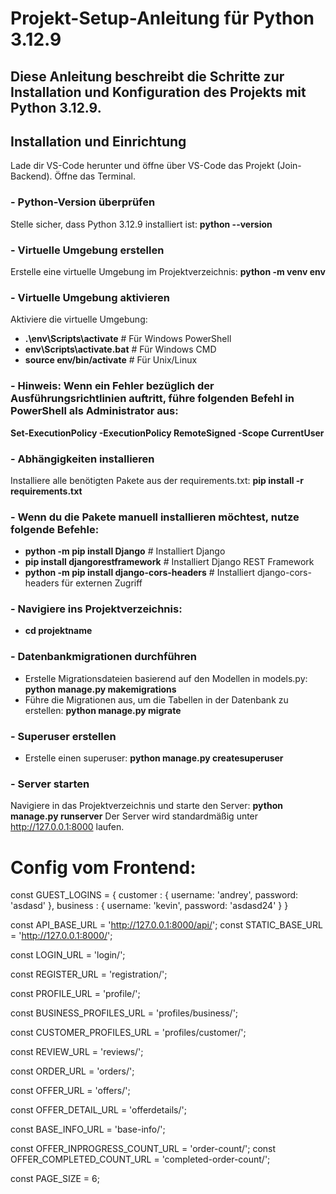 # Projekt-Setup-Anleitung für Python 3.12.9
## Diese Anleitung beschreibt die Schritte zur Installation und Konfiguration des Projekts mit Python 3.12.9.

## Installation und Einrichtung
  Lade dir VS-Code herunter und öffne über VS-Code das Projekt (Join-Backend). Öffne das Terminal.


### - Python-Version überprüfen
  Stelle sicher, dass Python 3.12.9 installiert ist:
  **python --version**

### - Virtuelle Umgebung erstellen
  Erstelle eine virtuelle Umgebung im Projektverzeichnis:
  **python -m venv env**

### - Virtuelle Umgebung aktivieren
   Aktiviere die virtuelle Umgebung:
  - **.\env\Scripts\activate**  # Für Windows PowerShell
  - **env\Scripts\activate.bat**  # Für Windows CMD
  - **source env/bin/activate**  # Für Unix/Linux

### - Hinweis: Wenn ein Fehler bezüglich der Ausführungsrichtlinien auftritt, führe folgenden Befehl in PowerShell als Administrator aus:
  **Set-ExecutionPolicy -ExecutionPolicy RemoteSigned -Scope CurrentUser**

### - Abhängigkeiten installieren
  Installiere alle benötigten Pakete aus der requirements.txt:
  **pip install -r requirements.txt**

### - Wenn du die Pakete manuell installieren möchtest, nutze folgende Befehle:
 - **python -m pip install Django**  # Installiert Django
 - **pip install djangorestframework**  # Installiert Django REST Framework
 - **python -m pip install django-cors-headers**  # Installiert django-cors-headers für externen Zugriff

### - Navigiere ins Projektverzeichnis:
  - **cd projektname**

### - Datenbankmigrationen durchführen
  - Erstelle Migrationsdateien basierend auf den Modellen in models.py:
  **python manage.py makemigrations** 
  - Führe die Migrationen aus, um die Tabellen in der Datenbank zu erstellen:
  **python manage.py migrate**

### - Superuser erstellen
  - Erstelle einen superuser:
  **python manage.py createsuperuser** 
  
### - Server starten
  Navigiere in das Projektverzeichnis und starte den Server:
  **python manage.py runserver**
  Der Server wird standardmäßig unter http://127.0.0.1:8000 laufen.




# Config vom Frontend:

const GUEST_LOGINS = {
    customer : {
        username: 'andrey',
        password: 'asdasd'
    },
    business : {
        username: 'kevin',
        password: 'asdasd24'
    }
}

const API_BASE_URL = 'http://127.0.0.1:8000/api/';
const STATIC_BASE_URL = 'http://127.0.0.1:8000/';


const LOGIN_URL = 'login/';

const REGISTER_URL = 'registration/';

const PROFILE_URL = 'profile/';

const BUSINESS_PROFILES_URL = 'profiles/business/';

const CUSTOMER_PROFILES_URL = 'profiles/customer/';

const REVIEW_URL = 'reviews/';

const ORDER_URL = 'orders/';

const OFFER_URL = 'offers/';

const OFFER_DETAIL_URL = 'offerdetails/';

const BASE_INFO_URL = 'base-info/';

const OFFER_INPROGRESS_COUNT_URL = 'order-count/';
const OFFER_COMPLETED_COUNT_URL = 'completed-order-count/';

const PAGE_SIZE = 6;




